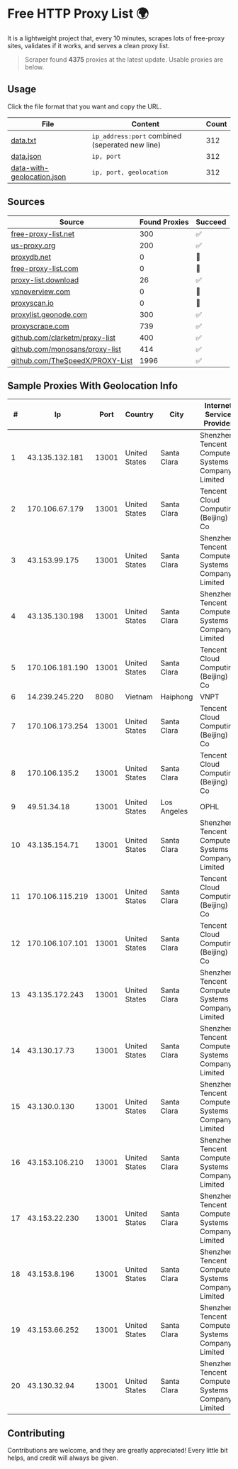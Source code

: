 
# Free HTTP Proxy List 🌍

It is a lightweight project that, every 10 minutes, scrapes lots of free-proxy sites, validates if it works, and serves a clean proxy list.


> Scraper found **4375** proxies at the latest update. Usable proxies are below.

## Usage

Click the file format that you want and copy the URL.


|File|Content|Count|
|----|-------|-----|
|[data.txt](https://raw.githubusercontent.com/themiralay/Proxy-List-World/master/data.txt)|`ip_address:port` combined (seperated new line)|312|
|[data.json](https://raw.githubusercontent.com/themiralay/Proxy-List-World/master/data.json)|`ip, port`|312|
|[data-with-geolocation.json](https://raw.githubusercontent.com/themiralay/Proxy-List-World/master/data-with-geolocation.json)|`ip, port, geolocation`|312|

## Sources

|Source|Found Proxies|Succeed|
|------|-------------|-------|
|[free-proxy-list.net](https://free-proxy-list.net)|300|✅|
|[us-proxy.org](https://www.us-proxy.org)|200|✅|
|[proxydb.net](http://proxydb.net)|0|🚫|
|[free-proxy-list.com](https://free-proxy-list.com/?page=&port=&type%5B%5D=http&type%5B%5D=https&up_time=0&search=Search)|0|🚫|
|[proxy-list.download](https://www.proxy-list.download/HTTP)|26|✅|
|[vpnoverview.com](https://vpnoverview.com/privacy/anonymous-browsing/free-proxy-servers)|0|🚫|
|[proxyscan.io](https://www.proxyscan.io)|0|🚫|
|[proxylist.geonode.com](https://proxylist.geonode.com/api/proxy-list?limit=300&page=1&sort_by=lastChecked&sort_type=desc&protocols=http,https)|300|✅|
|[proxyscrape.com](https://api.proxyscrape.com/v2/?request=displayproxies&protocol=http&timeout=10000&country=all&ssl=all&anonymity=all)|739|✅|
|[github.com/clarketm/proxy-list](https://raw.githubusercontent.com/clarketm/proxy-list/master/proxy-list-raw.txt)|400|✅|
|[github.com/monosans/proxy-list](https://raw.githubusercontent.com/monosans/proxy-list/main/proxies/http.txt)|414|✅|
|[github.com/TheSpeedX/PROXY-List](https://raw.githubusercontent.com/TheSpeedX/PROXY-List/master/http.txt)|1996|✅|


## Sample Proxies With Geolocation Info

|#|Ip|Port|Country|City|Internet Service Provider|
|-|--|----|-------|----|-------------------------|
|1|43.135.132.181|13001|United States|Santa Clara|Shenzhen Tencent Computer Systems Company Limited|
|2|170.106.67.179|13001|United States|Santa Clara|Tencent Cloud Computing (Beijing) Co|
|3|43.153.99.175|13001|United States|Santa Clara|Shenzhen Tencent Computer Systems Company Limited|
|4|43.135.130.198|13001|United States|Santa Clara|Shenzhen Tencent Computer Systems Company Limited|
|5|170.106.181.190|13001|United States|Santa Clara|Tencent Cloud Computing (Beijing) Co|
|6|14.239.245.220|8080|Vietnam|Haiphong|VNPT|
|7|170.106.173.254|13001|United States|Santa Clara|Tencent Cloud Computing (Beijing) Co|
|8|170.106.135.2|13001|United States|Santa Clara|Tencent Cloud Computing (Beijing) Co|
|9|49.51.34.18|13001|United States|Los Angeles|OPHL|
|10|43.135.154.71|13001|United States|Santa Clara|Shenzhen Tencent Computer Systems Company Limited|
|11|170.106.115.219|13001|United States|Santa Clara|Tencent Cloud Computing (Beijing) Co|
|12|170.106.107.101|13001|United States|Santa Clara|Tencent Cloud Computing (Beijing) Co|
|13|43.135.172.243|13001|United States|Santa Clara|Shenzhen Tencent Computer Systems Company Limited|
|14|43.130.17.73|13001|United States|Santa Clara|Shenzhen Tencent Computer Systems Company Limited|
|15|43.130.0.130|13001|United States|Santa Clara|Shenzhen Tencent Computer Systems Company Limited|
|16|43.153.106.210|13001|United States|Santa Clara|Shenzhen Tencent Computer Systems Company Limited|
|17|43.153.22.230|13001|United States|Santa Clara|Shenzhen Tencent Computer Systems Company Limited|
|18|43.153.8.196|13001|United States|Santa Clara|Shenzhen Tencent Computer Systems Company Limited|
|19|43.153.66.252|13001|United States|Santa Clara|Shenzhen Tencent Computer Systems Company Limited|
|20|43.130.32.94|13001|United States|Santa Clara|Shenzhen Tencent Computer Systems Company Limited|



## Contributing

Contributions are welcome, and they are greatly appreciated! Every
little bit helps, and credit will always be given.

